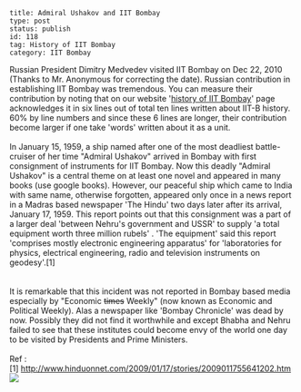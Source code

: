 ~~~~ 
title: Admiral Ushakov and IIT Bombay
type: post
status: publish
id: 118
tag: History of IIT Bombay
category: IIT Bombay
~~~~

Russian President Dimitry Medvedev visited IIT Bombay on Dec 22, 2010
(Thanks to Mr. Anonymous for correcting the date). Russian contribution
in establishing IIT Bombay was tremendous. You can measure their
contribution by noting that on our website '[history of IIT
Bombay](http://www.iitb.ac.in/about/how.html)' page acknowledges it in
six lines out of total ten lines written about IIT-B history. 60% by
line numbers and since these 6 lines are longer, their contribution
become larger if one take 'words' written about it as a unit. \
\
In January 15, 1959, a ship named after one of the most deadliest
battle-cruiser of her time "Admiral Ushakov" arrived in Bombay with
first consignment of instruments for IIT Bombay. Now this deadly
"Admiral Ushakov" is a central theme on at least one novel and appeared
in many books (use google books). However, our peaceful ship which came
to India with same name, otherwise forgotten, appeared only once in a
news report in a Madras based newspaper 'The Hindu' two days later after
its arrival, January 17, 1959. This report points out that this
consignment was a part of a larger deal 'between Nehru's government and
USSR' to supply 'a total equipment worth three million rubels' . 'The
equipment' said this report 'comprises mostly electronic engineering
apparatus' for 'laboratories for physics, electrical engineering, radio
and television instruments on geodesy'.[1]\
\
\
It is remarkable that this incident was not reported in Bombay based
media especially by "Economic ~~times~~ Weekly" (now known as Economic
and Political Weekly). Alas a newspaper like 'Bombay Chronicle' was dead
by now. Possibly they did not find it worthwhile and except Bhabha and
Nehru failed to see that these institutes could become envy of the world
one day to be visited by Presidents and Prime Ministers.\
\
Ref :\
[1] http://www.hinduonnet.com/2009/01/17/stories/2009011755641202.htm
![](https://blogger.googleusercontent.com/tracker/3794193585985230867-90804587598177035?l=dilawarsays.blogspot.com)
